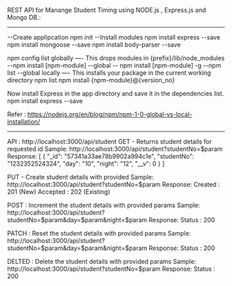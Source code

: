 REST API for Manange Student Timing using NODE.js , Express.js and Mongo DB.:


--------------------------------------------------------------------
--Create applipcation
npm init
--Install modules
npm install express --save
npm install mongoose --save
npm install body-parser --save

npm config list
globally —- This drops modules in {prefix}/lib/node_modules
--npm install [npm-module] --global 
-- npm install [npm-module] -g
--npm list --global
locally —- This installs your package in the current working directory
npm list
npm install {npm-module}@{version_no}

Now install Express in the app directory and save it in the dependencies list. 
npm install express --save

Refer : https://nodejs.org/en/blog/npm/npm-1-0-global-vs-local-installation/

------------------------------------------------------------------------------

API : http://localhost:3000/api/student
GET - Returns student details for requested id
Sample:
http://localhost:3000/api/student?studentNo=$param
Response:
[
  {
    "_id": "57341a33ae78b9902a994c1e",
    "studentNo": "1232352524324",
    "day": "10",
    "night": "12",
    "__v": 0
  }
]

PUT - Create student details with provided
Sample:
http://localhost:3000/api/student?studentNo=$param
Response:
Created : 201 (New)
Accepted : 202 (Existing)

POST : Increment the student details with provided params
Sample:
http://localhost:3000/api/student?studentNo=$param&day=$param&night=$param
Response:
Status : 200

PATCH : Reset the student details with provided params
Sample:
http://localhost:3000/api/student?studentNo=$param&day=$param&night=$param
Response:
Status : 200

DELTED : Delete the student details with provided params
Sample:
http://localhost:3000/api/student?studentNo=$param
Response:
Status : 200
